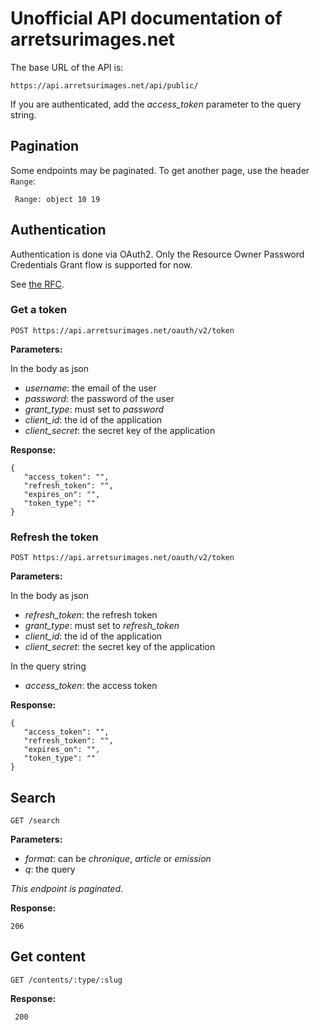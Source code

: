 # Unofficial API documentation of arretsurimages.net

The base URL of the API is:

    https://api.arretsurimages.net/api/public/

If you are authenticated, add the *access_token* parameter to the query string.

## Pagination

Some endpoints may be paginated. To get another page, use the header `Range`:

     Range: object 10 19

## Authentication

Authentication is done via OAuth2. Only the Resource Owner Password Credentials Grant flow is supported for now.

See [the RFC](https://tools.ietf.org/html/rfc6749#section-4.3).

### Get a token

    POST https://api.arretsurimages.net/oauth/v2/token

**Parameters:**

In the body as json

- *username*: the email of the user
- *password*: the password of the user
- *grant_type*: must set to *password*
- *client_id*: the id of the application
- *client_secret*: the secret key of the application

**Response:**

```
{
   "access_token": "",
   "refresh_token": "",
   "expires_on": "",
   "token_type": ""
}
```

### Refresh the token

    POST https://api.arretsurimages.net/oauth/v2/token

**Parameters:**

In the body as json

- *refresh_token*: the refresh token
- *grant_type*: must set to *refresh_token*
- *client_id*: the id of the application
- *client_secret*: the secret key of the application

In the query string

- *access_token*: the access token

**Response:**

```
{
   "access_token": "",
   "refresh_token": "",
   "expires_on": "",
   "token_type": ""
}
```

## Search

    GET /search

**Parameters:**

- *format*: can be *chronique*, *article* or *emission*
- *q*: the query

*This endpoint is paginated*.

**Response:**

    206

## Get content

    GET /contents/:type/:slug

**Response:**

     200
